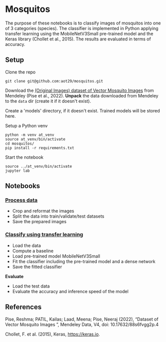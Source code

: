 # Mosquitos 
The purpose of these notebooks is to classify images of mosquitos into one 
of 3 categories (species). 
The classifier is implemented in Python applying transfer learning using 
the MobileNetV3Small pre-trained model and the Keras 
library (Chollet et al., 2015). 
The results are evaluated in terms of accuracy.

## Setup
Clone the repo

```
git clone git@github.com:aot29/mosquitos.git
```

Download the [(Original Images) dataset of Vector Mosquito Images](https://data.mendeley.com/datasets/88s6fvgg2p/4) from Mendeley (Pise et al., 2022).
__Unpack__ the data downloaded from Mendeley to the `data` dir (create it if it doesn't exist).

Create a 'models' directory, if it doesn't exist. 
Trained models will be stored here.

Setup a Python venv

```
python -m venv at_venv
source at_venv/bin/activate
cd mosquitos/
pip install -r requirements.txt
```

Start the notebook

```
source ../at_venv/bin/activate
jupyter lab
```

## Notebooks

### [Process data](00_process_data.ipynb)
* Crop and reformat the images
* Split the data into train/validate/test datasets
* Save the prepared images

### [Classify using transfer learning](01_classify.ipynb)
* Load the data
* Compute a baseline
* Load pre-trained model MobileNetV3Small
* Fit the classifier including the pre-trained model and a dense network
* Save the fitted classifier

__Evaluate__
* Load the test data
* Evaluate the accuracy and inference speed of the model

## References

 Pise, Reshma; PATIL, Kailas; Laad, Meena; Pise, Neeraj (2022), “Dataset of Vector Mosquito Images  ”, Mendeley Data, V4, doi: 10.17632/88s6fvgg2p.4

 Chollet, F. et al. (2015), Keras, https://keras.io.
 
